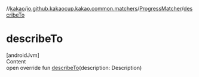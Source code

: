//[kakao](../../../index.md)/[io.github.kakaocup.kakao.common.matchers](../index.md)/[ProgressMatcher](index.md)/[describeTo](describe-to.md)



# describeTo  
[androidJvm]  
Content  
open override fun [describeTo](describe-to.md)(description: Description)  



